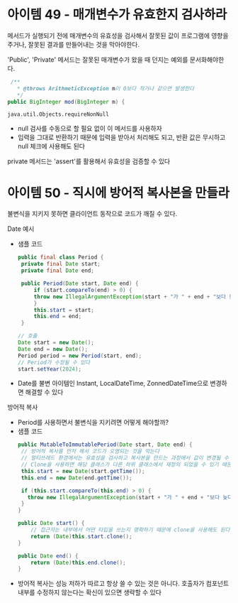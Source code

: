 # 아이템 49 - 매개변수가 유효한지 검사하라
메서드가 실행되기 전에 매개변수의 유효성을 검사해서 잘못된 값이 프로그램에 영향을 주거나, 잘못된 결과를 만들어내는 것을 막아야한다. 

'Public', 'Private' 메서드는 잘못된 매개변수가 왔을 때 던지는 예외를 문서화해야한다. 
```java
 /**
   * @throws ArithmeticException m이 0보다 작거나 같으면 발생한다
   */
public BigInteger mod(BigInteger m) {
```

`java.util.Objects.requireNonNull` 
- null 검사를 수동으로 할 필요 없이 이 메서드를 사용하자
- 입력을 그대로 반환하기 때문에 입력을 받아서 처리해도 되고, 반환 값은 무시하고 null 체크에 사용해도 된다

private 메서드는 'assert'를 활용해서 유효성을 검증할 수 있다

# 아이템 50 - 직시에 방어적 복사본을 만들라
불변식을 지키지 못하면 클라이언트 동작으로 코드가 깨질 수 있다. 

Date 예시
- 샘플 코드
   ```java
   public final class Period {
    private final Date start;
    private final Date end;

    public Period(Date start, Date end) {
        if (start.compareTo(end) > 0) {
        throw new IllegalArgumentException(start + "가 " + end + "보다 늦다");
        }
        this.start = start;
        this.end = end;
    }

   // 호출
   Date start = new Date();
   Date end = new Date();
   Period period = new Period(start, end);
   // Period가 수정될 수 있다
   start.setYear(2024);
   ```
- Date를 불변 아이템인 Instant, LocalDateTime, ZonnedDateTime으로 변경하면 해결할 수 있다

방어적 복사 
- Period를 사용하면서 불변식을 지키려면 어떻게 해야할까?
- 샘플 코드
   ```java
   public MutableToImmutablePeriod(Date start, Date end) {
    // 방어적 복사를 먼저 해서 코드가 오염되는 것을 막는다
    // 멀티쓰레드 환경에서는 유효성을 검사하고 복사본을 만드는 과정에서 값이 변경될 수 있기 때문에 복사를 먼저한다
    // Clone을 사용하면 해당 클래스가 다른 하위 클래스에서 재정의 되었을 수 있기 때문에 Clone을 사용하면 안된다
    this.start = new Date(start.getTime());
    this.end = new Date(end.getTime());

    if (this.start.compareTo(this.end) > 0) {
      throw new IllegalArgumentException(start + "가 " + end + "보다 늦다");
    }
   }

   public Date start() {
       // 접근자는 내부에서 어떤 타입을 쓰는지 명확하기 때문에 clone을 사용해도 된다
       return (Date)this.start.clone();
   }

   public Date end() {
       return (Date)this.end.clone();
   }
   ```
- 방어적 복사는 성능 저하가 따르고 항상 쓸 수 있는 것은 아니다. 호출자가 컴포넌트 내부를 수정하지 않는다는 확신이 있으면 생략할 수 있다